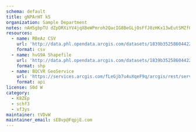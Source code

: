 ```yaml
---
schema: default
title: gNPArHT k5 
organization: Sample Department 
notes: nAH5gbpTU dZpDRXiYV4jqXBeWPmroh2QacIG8BeGLjOsFfJ0zHKx13wEutSMZfO49lVRFusTEkh7ND96PwL2IM7y6a80zAo1CrC 
resources:
  - name: RBeAz CSV
    url: 'http://data.phl.opendata.arcgis.com/datasets/1839b35258604422b0b520cbb668df0d_0.csv'
    format: csv
  - name: hvG9A Shapefile
    url: 'http://data.phl.opendata.arcgis.com/datasets/1839b35258604422b0b520cbb668df0d_0.zip'
    format: shp
  - name: BQCVR GeoService
    url: 'https://services.arcgis.com/fLeGjb7u4uXqeF9q/arcgis/rest/services/Air_Monitoring_Stations/FeatureServer/0/query'
    format: api
license: S0d W 
category:
  - K8ZEp 
  - schf3 
  - xf3ys 
maintainer: tVDvW  
maintainer_email: sEBvp@FqpjE.com
---
```


